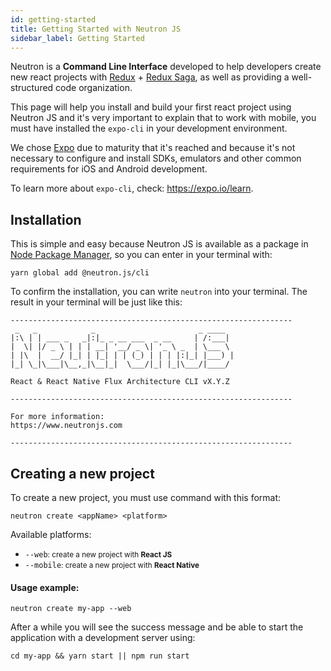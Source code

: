 ```yaml
---
id: getting-started
title: Getting Started with Neutron JS
sidebar_label: Getting Started
---
```


Neutron is a <b>Command Line Interface</b> developed to help developers create new react projects with <a href="https://redux.js.org/" target="_blank">Redux</a> + <a href="https://redux-saga.js.org/" target="_blank">Redux Saga</a>, as well as providing a well-structured code organization.

This page will help you install and build your first react project using Neutron JS and it's very important to explain that to work with mobile, you must have installed the `expo-cli` in your development environment.

We chose <a href="https://expo.io/tools" target="_blank">Expo</a> due to maturity that it's reached and because it's not necessary to configure and install SDKs, emulators and other common requirements for iOS and Android development.

To learn more about `expo-cli`, check: <a href="https://expo.io/learn" target="_blank">https://expo.io/learn</a>.

## Installation

This is simple and easy because Neutron JS is available as a package in <a href="https://www.npmjs.com/package/@neutron.js/cli" target="_blank">Node Package Manager</a>, so you can enter in your terminal with:

```shell
yarn global add @neutron.js/cli
```

To confirm the installation, you can write `neutron` into your terminal. The result in your terminal will be just like this:

```text
---------------------------------------------------------------
 _   _            _                       _ ____
|:\ | | ___ _   _|:|_ _ __ ___  _ __     | /:___|
|  \| |/ _ \ | | | __| '__/ _ \| '_ \ _  | \___ \
| |\  |  __/ |_| | |_| | | (_) | | | |:|_| |___) |
|_| \_|\___|\__,_|\__|_|  \___/|_| |_|\___/|____/

React & React Native Flux Architecture CLI vX.Y.Z

---------------------------------------------------------------

For more information:
https://www.neutronjs.com

---------------------------------------------------------------
```

## Creating a new project

To create a new project, you must use command with this format:

```shell
neutron create <appName> <platform>
```

Available platforms:

- `--web`<small>: create a new project with <b>React JS</b></small>
- `--mobile`<small>: create a new project with <b>React Native</b></small>

#### Usage example:

```shell
neutron create my-app --web
```

After a while you will see the success message and be able to start the application with a development server using:

```shell
cd my-app && yarn start || npm run start
```
